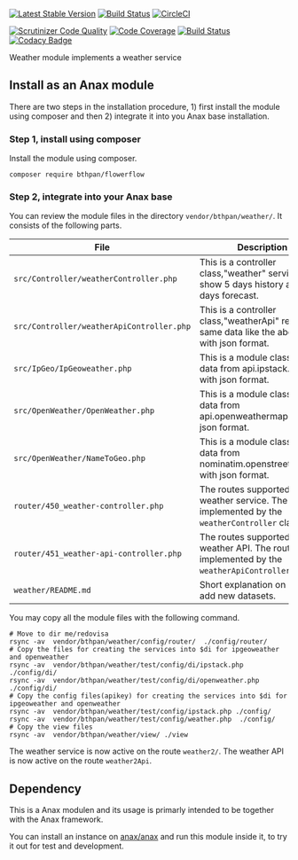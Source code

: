 [![Latest Stable Version](https://poser.pugx.org/bthpan/flowerflow/v)](//packagist.org/packages/bthpan/flowerflow)
[![Build Status](https://travis-ci.com/github/ejessyp/flowerflow.svg?branch=main)](https://travis-ci.com/ejessyp/flowerflow)
[![CircleCI](https://circleci.com/gh/canax/remserver.svg?style=shield)](https://circleci.com/gh/ejessyp/weather)

[![Scrutinizer Code Quality](https://scrutinizer-ci.com/g/ejessyp/weather/badges/quality-score.png?b=main)](https://scrutinizer-ci.com/g/ejessyp/weather/?branch=main)
[![Code Coverage](https://scrutinizer-ci.com/g/ejessyp/weather/badges/coverage.png?b=main)](https://scrutinizer-ci.com/g/ejessyp/weather/?branch=main)
[![Build Status](https://scrutinizer-ci.com/g/ejessyp/weather/badges/build.png?b=main)](https://scrutinizer-ci.com/g/ejessyp/weather/build-status/main)
[![Codacy Badge](https://app.codacy.com/project/badge/Grade/5d92faf1789243059dcb2da56e9e39bb)](https://www.codacy.com/gh/ejessyp/weather/dashboard?utm_source=github.com&amp;utm_medium=referral&amp;utm_content=ejessyp/weather&amp;utm_campaign=Badge_Grade)

Weather module implements a weather service

Install as an Anax module
------------------------------------

There are two steps in the installation procedure, 1) first install the module using composer and then 2) integrate it into you Anax base installation.

### Step 1, install using composer

Install the module using composer.

```
composer require bthpan/flowerflow
```

### Step 2, integrate into your Anax base

You can review the module files in the directory `vendor/bthpan/weather/`. It consists of the following parts.

| File | Description |
|------|-------------|
| `src/Controller/weatherController.php` | This is a controller class,"weather" service to show 5 days history and 7 days forecast. |
| `src/Controller/weatherApiController.php` |This is a controller class,"weatherApi" return the same data like the above but with json format. |
| `src/IpGeo/IpGeoweather.php` | This is a module class, return data from api.ipstack.com with json format. |
| `src/OpenWeather/OpenWeather.php` | This is a module class, return data from api.openweathermap.org with json format. |
| `src/OpenWeather/NameToGeo.php` | This is a module class, return data from nominatim.openstreetmap.org with json format. |
| `router/450_weather-controller.php` | The routes supported for the weather service. The route is implemented by the `weatherController` class. |
| `router/451_weather-api-controller.php` |The routes supported for the weather API. The route is implemented by the `weatherApiController` class. |
| `weather/README.md` | Short explanation on how to add new datasets. |

You may copy all the module files with the following command.

```
# Move to dir me/redovisa
rsync -av  vendor/bthpan/weather/config/router/  ./config/router/
# Copy the files for creating the services into $di for ipgeoweather and openweather
rsync -av  vendor/bthpan/weather/test/config/di/ipstack.php  ./config/di/
rsync -av  vendor/bthpan/weather/test/config/di/openweather.php  ./config/di/
# Copy the config files(apikey) for creating the services into $di for ipgeoweather and openweather
rsync -av  vendor/bthpan/weather/test/config/ipstack.php ./config/
rsync -av  vendor/bthpan/weather/test/config/weather.php  ./config/
# Copy the view files
rsync -av  vendor/bthpan/weather/view/ ./view
```

The weather service is now active on the route `weather2/`.
The weather API is now active on the route `weather2Api`.

Dependency
------------------

This is a Anax modulen and its usage is primarly intended to be together with the Anax framework.

You can install an instance on [anax/anax](https://github.com/canax/anax) and run this module inside it, to try it out for test and development.
